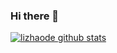 ### Hi there 👋

<!--
**lizhaode/lizhaode** is a ✨ _special_ ✨ repository because its `README.md` (this file) appears on your GitHub profile.

Here are some ideas to get you started:

- 🔭 I’m currently working on ...
- 🌱 I’m currently learning ...
- 👯 I’m looking to collaborate on ...
- 🤔 I’m looking for help with ...
- 💬 Ask me about ...
- 📫 How to reach me: ...
- 😄 Pronouns: ...
- ⚡ Fun fact: ...
-->

[![lizhaode github stats](https://github-readme-stats.vercel.app/api?username=lizhaode&theme=algolia)](https://github.com/anuraghazra/github-readme-stats)
